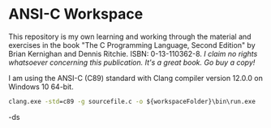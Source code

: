 # ANSI-C Workspace

This repository is my own learning and working through the material and exercises in the book "The C Programming Language, Second Edition" by Brian Kernighan and Dennis Ritchie. ISBN: 0-13-110362-8. _I claim no rights whatsoever concerning this publication. It's a great book. Go buy a copy!_

I am using the ANSI-C (C89) standard with Clang compiler version 12.0.0 on Windows 10 64-bit.

```cmd
clang.exe -std=c89 -g sourcefile.c -o ${workspaceFolder}\bin\run.exe
```

-ds
